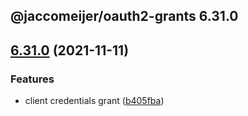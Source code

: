 ## @jaccomeijer/oauth2-grants 6.31.0

## [6.31.0](https://github.com/jaccomeijer/oauth2-grants/compare/6.30.0...6.31.0) (2021-11-11)


### Features

* client credentials grant ([b405fba](https://github.com/jaccomeijer/oauth2-grants/commit/b405fbac8bbbc1a32c9bac41061dcf49c163dd85))


